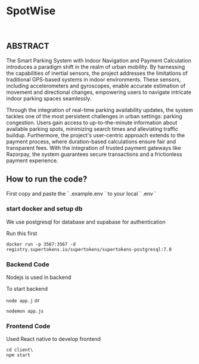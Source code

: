 # SpotWise
<br>

## ABSTRACT
<p>
The Smart Parking System with Indoor Navigation and
Payment Calculation introduces a paradigm shift in the realm
of urban mobility. By harnessing the capabilities of inertial
sensors, the project addresses the limitations of traditional
GPS-based systems in indoor environments. These sensors,
including accelerometers and gyroscopes, enable accurate
estimation of movement and directional changes, empowering
users to navigate intricate indoor parking spaces seamlessly.
</p>
<p>Through the integration of real-time parking availability
updates, the system tackles one of the most persistent
challenges in urban settings: parking congestion. Users gain
access to up-to-the-minute information about available
parking spots, minimizing search times and alleviating traffic
buildup. Furthermore, the project's user-centric approach
extends to the payment process, where duration-based
calculations ensure fair and transparent fees. With the
integration of trusted payment gateways like Razorpay, the
system guarantees secure transactions and a frictionless
payment experience.</p>

## How to run the code?

<p> First copy and paste the ` .example.env ` to your local ` .env `

### start docker and setup db

<p> We use postgresql for database and supabase for authentication </p>
<p> Run this first </p>

``` docker run -p 3567:3567 -d registry.supertokens.io/supertokens/supertokens-postgresql:7.0 ```

### Backend Code

<p> Nodejs is used in backend </p>
<p> To start backend </p>

``` node app.j ```
or

``` nodemon app.js ```

### Frontend Code 

<p> Used React native to develop frontend </p>

```
cd client\ 
npm start
```